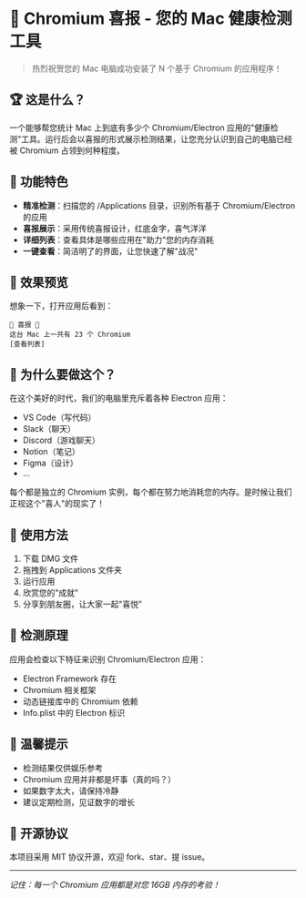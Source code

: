 # 🎉 Chromium 喜报 - 您的 Mac 健康检测工具

> 热烈祝贺您的 Mac 电脑成功安装了 N 个基于 Chromium 的应用程序！

## 🏆 这是什么？

一个能够帮您统计 Mac 上到底有多少个 Chromium/Electron 应用的"健康检测"工具。运行后会以喜报的形式展示检测结果，让您充分认识到自己的电脑已经被 Chromium 占领到何种程度。

## 🎯 功能特色

- **精准检测**：扫描您的 /Applications 目录，识别所有基于 Chromium/Electron 的应用
- **喜报展示**：采用传统喜报设计，红底金字，喜气洋洋
- **详细列表**：查看具体是哪些应用在"助力"您的内存消耗
- **一键查看**：简洁明了的界面，让您快速了解"战况"

## 📸 效果预览

想象一下，打开应用后看到：

```
🎊 喜报 🎊
这台 Mac 上一共有 23 个 Chromium
[查看列表]
```

## 🤔 为什么要做这个？

在这个美好的时代，我们的电脑里充斥着各种 Electron 应用：
- VS Code（写代码）
- Slack（聊天）
- Discord（游戏聊天）
- Notion（笔记）
- Figma（设计）
- ...

每个都是独立的 Chromium 实例，每个都在努力地消耗您的内存。是时候让我们正视这个"喜人"的现实了！

## 🚀 使用方法

1. 下载 DMG 文件
2. 拖拽到 Applications 文件夹
3. 运行应用
4. 欣赏您的"成就"
5. 分享到朋友圈，让大家一起"喜悦"

## 💭 检测原理

应用会检查以下特征来识别 Chromium/Electron 应用：
- Electron Framework 存在
- Chromium 相关框架
- 动态链接库中的 Chromium 依赖
- Info.plist 中的 Electron 标识

## 🎈 温馨提示

- 检测结果仅供娱乐参考
- Chromium 应用并非都是坏事（真的吗？）
- 如果数字太大，请保持冷静
- 建议定期检测，见证数字的增长

## 📝 开源协议

本项目采用 MIT 协议开源，欢迎 fork、star、提 issue。

---

*记住：每一个 Chromium 应用都是对您 16GB 内存的考验！*